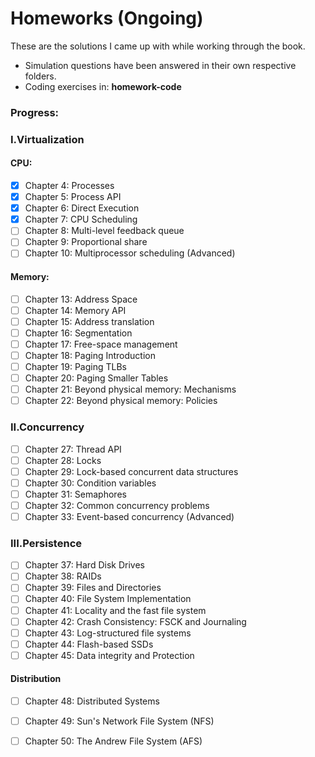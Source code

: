 # Homeworks (Ongoing)

These are the solutions I came up with while working through the book. 
* Simulation questions have been answered in their own respective folders.
* Coding exercises in: __homework-code__

### Progress:

### I.Virtualization
#### CPU: 
- [x] Chapter 4: Processes
- [x] Chapter 5: Process API
- [x] Chapter 6: Direct Execution
- [x] Chapter 7: CPU Scheduling
- [ ] Chapter 8: Multi-level feedback queue
- [ ] Chapter 9: Proportional share
- [ ] Chapter 10: Multiprocessor scheduling (Advanced)
#### Memory:
- [ ] Chapter 13: Address Space
- [ ] Chapter 14: Memory API
- [ ] Chapter 15: Address translation
- [ ] Chapter 16: Segmentation
- [ ] Chapter 17: Free-space management
- [ ] Chapter 18: Paging Introduction
- [ ] Chapter 19: Paging TLBs
- [ ] Chapter 20: Paging Smaller Tables
- [ ] Chapter 21: Beyond physical memory: Mechanisms
- [ ] Chapter 22: Beyond physical memory: Policies

### II.Concurrency
- [ ] Chapter 27: Thread API
- [ ] Chapter 28: Locks
- [ ] Chapter 29: Lock-based concurrent data structures
- [ ] Chapter 30: Condition variables
- [ ] Chapter 31: Semaphores
- [ ] Chapter 32: Common concurrency problems
- [ ] Chapter 33: Event-based concurrency (Advanced)

### III.Persistence
- [ ] Chapter 37: Hard Disk Drives
- [ ] Chapter 38: RAIDs
- [ ] Chapter 39: Files and Directories
- [ ] Chapter 40: File System Implementation
- [ ] Chapter 41: Locality and the fast file system
- [ ] Chapter 42: Crash Consistency: FSCK and Journaling
- [ ] Chapter 43: Log-structured file systems
- [ ] Chapter 44: Flash-based SSDs
- [ ] Chapter 45: Data integrity and Protection
#### Distribution
- [ ] Chapter 48: Distributed Systems
- [ ] Chapter 49: Sun's Network File System (NFS)
- [ ] Chapter 50: The Andrew File System (AFS)

